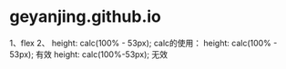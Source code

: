 # geyanjing.github.io
1、flex
2、 height: calc(100% - 53px);
    calc的使用：
    height: calc(100% - 53px); 有效
    height: calc(100%-53px);    无效

